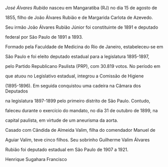 

*José Álvares Rubião* nasceu em Mangaratiba (RJ) no dia 15 de agosto de

1855, filho de João Álvares Rubião e de Margarida Carlota de Azevedo.

Seu irmão João Álvares Rubião Júnior foi constituinte de 1891 e deputado

federal por São Paulo de 1891 a 1893.



Formado pela Faculdade de Medicina do Rio de Janeiro, estabeleceu-se em

São Paulo e foi eleito deputado estadual para a legislatura 1895-1897,

pelo Partido Republicano Paulista (PRP), com 30.819 votos. No período em

que atuou no Legislativo estadual, integrou a Comissão de Higiene

(1895-1896). Em seguida conquistou uma cadeira na Câmara dos Deputados

na legislatura 1897-1899 pelo primeiro distrito de São Paulo. Contudo,

faleceu durante o exercício do mandato, no dia 31 de outubro de 1899, na

capital paulista, em virtude de um aneurisma da aorta.



Casado com Cândida de Almeida Valim, filha do comendador Manuel de

Aguiar Valim, teve cinco filhos. Seu sobrinho Guilherme Valim Álvares

Rubião foi deputado estadual em São Paulo de 1907 a 1921.



Henrique Sugahara Francisco




